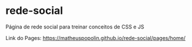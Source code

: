 # rede-social
Página de rede social para treinar conceitos de CSS e JS  

Link do Pages: https://matheuspopolin.github.io/rede-social/pages/home/
